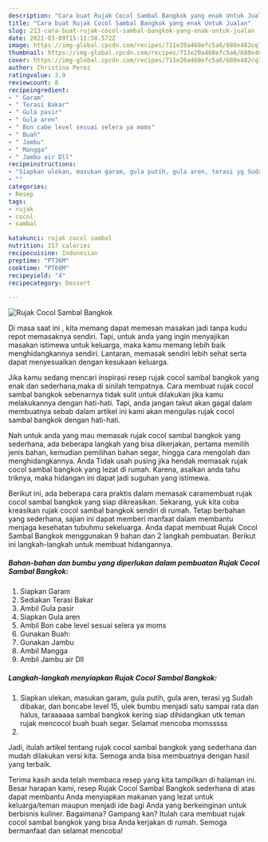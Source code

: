 ```yaml
---
description: "Cara buat Rujak Cocol Sambal Bangkok yang enak Untuk Jualan"
title: "Cara buat Rujak Cocol Sambal Bangkok yang enak Untuk Jualan"
slug: 213-cara-buat-rujak-cocol-sambal-bangkok-yang-enak-untuk-jualan
date: 2021-03-09T15:11:58.572Z
image: https://img-global.cpcdn.com/recipes/711e20a468efc5a6/680x482cq70/rujak-cocol-sambal-bangkok-foto-resep-utama.jpg
thumbnail: https://img-global.cpcdn.com/recipes/711e20a468efc5a6/680x482cq70/rujak-cocol-sambal-bangkok-foto-resep-utama.jpg
cover: https://img-global.cpcdn.com/recipes/711e20a468efc5a6/680x482cq70/rujak-cocol-sambal-bangkok-foto-resep-utama.jpg
author: Christina Perez
ratingvalue: 3.9
reviewcount: 8
recipeingredient:
- " Garam"
- " Terasi Bakar"
- " Gula pasir"
- " Gula aren"
- " Bon cabe level sesuai selera ya moms"
- " Buah"
- " Jambu"
- " Mangga"
- " Jambu air Dll"
recipeinstructions:
- "Siapkan ulekan, masukan garam, gula putih, gula aren, terasi yg Sudah dibakar, dan boncabe level 15, ulek bumbu menjadi satu sampai rata dan halus, taraaaaaa sambal bangkok kering siap dihidangkan utk teman rujak mencocol buah buah segar. Selamat mencoba momsssss"
- ""
categories:
- Resep
tags:
- rujak
- cocol
- sambal

katakunci: rujak cocol sambal 
nutrition: 157 calories
recipecuisine: Indonesian
preptime: "PT36M"
cooktime: "PT60M"
recipeyield: "4"
recipecategory: Dessert

---
```



![Rujak Cocol Sambal Bangkok](https://img-global.cpcdn.com/recipes/711e20a468efc5a6/680x482cq70/rujak-cocol-sambal-bangkok-foto-resep-utama.jpg)

Di masa  saat ini , kita memang dapat memesan masakan jadi tanpa kudu repot memasaknya sendiri. Tapi, untuk anda yang ingin menyajikan masakan istimewa untuk keluarga, maka kamu memang lebih baik menghidangkannya sendiri. Lantaran, memasak sendiri lebih sehat serta dapat menyesuaikan dengan kesukaan keluarga.

Jika kamu sedang mencari inspirasi resep rujak cocol sambal bangkok yang enak dan sederhana,maka di sinilah tempatnya. Cara membuat rujak cocol sambal bangkok  sebenarnya tidak sulit untuk dilakukan jika kamu melakukannya dengan hati-hati. Tapi, anda jangan takut akan gagal dalam membuatnya 
sebab dalam artikel ini kami akan mengulas rujak cocol sambal bangkok dengan hati-hati.  



Nah untuk anda yang mau memasak rujak cocol sambal bangkok yang sederhana, ada beberapa langkah yang bisa dikerjakan, pertama memilih jenis bahan, kemudian pemilihan bahan segar, hingga cara mengolah dan menghidangkannya. Anda Tidak usah pusing jika hendak memasak rujak cocol sambal bangkok yang lezat di rumah. Karena, asalkan anda  tahu triknya, maka hidangan ini dapat jadi suguhan yang istimewa.

Berikut ini, ada beberapa cara praktis  dalam memasak caramembuat rujak cocol sambal bangkok yang siap dikreasikan. Sekarang, yuk kita coba kreasikan rujak cocol sambal bangkok sendiri di rumah. Tetap berbahan yang sederhana, sajian ini dapat memberi manfaat dalam membantu menjaga kesehatan tubuhmu sekeluarga. Anda dapat membuat Rujak Cocol Sambal Bangkok menggunakan 9 bahan dan 2 langkah pembuatan. Berikut ini langkah-langkah untuk membuat hidangannya.

<!--inarticleads1-->

##### Bahan-bahan dan bumbu yang diperlukan dalam pembuatan Rujak Cocol Sambal Bangkok:

1. Siapkan  Garam
1. Sediakan  Terasi Bakar
1. Ambil  Gula pasir
1. Siapkan  Gula aren
1. Ambil  Bon cabe level sesuai selera ya moms
1. Gunakan  Buah:
1. Gunakan  Jambu
1. Ambil  Mangga
1. Ambil  Jambu air Dll




<!--inarticleads2-->

##### Langkah-langkah menyiapkan Rujak Cocol Sambal Bangkok:

1. Siapkan ulekan, masukan garam, gula putih, gula aren, terasi yg Sudah dibakar, dan boncabe level 15, ulek bumbu menjadi satu sampai rata dan halus, taraaaaaa sambal bangkok kering siap dihidangkan utk teman rujak mencocol buah buah segar. Selamat mencoba momsssss
1. 




Jadi, itulah artikel tentang  rujak cocol sambal bangkok  yang sederhana dan mudah dilakukan versi kita. Semoga anda bisa membuatnya dengan hasil yang terbaik. 

Terima kasih anda telah membaca resep yang kita tampilkan di halaman ini. Besar harapan kami, resep  Rujak Cocol Sambal Bangkok sederhana di atas dapat membantu Anda menyiapkan makanan yang lezat untuk keluarga/teman maupun menjadi ide bagi Anda yang berkeinginan untuk berbisnis kuliner. Bagaimana? Gampang kan? Itulah cara membuat rujak cocol sambal bangkok yang bisa Anda kerjakan di rumah. Semoga bermanfaat dan selamat mencoba!

